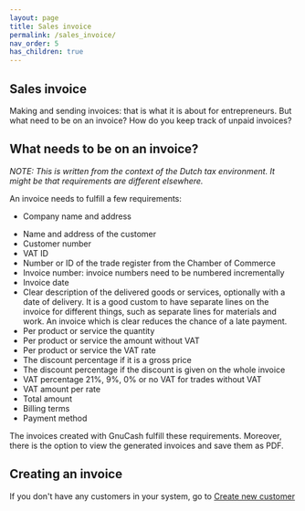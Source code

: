 ```yaml
---
layout: page
title: Sales invoice
permalink: /sales_invoice/
nav_order: 5
has_children: true
---
```


## Sales invoice

Making and sending invoices: that is what it is about for entrepreneurs. But what need to be on an invoice?
How do you keep track of unpaid invoices?

## What needs to be on an invoice?

_NOTE: This is written from the context of the Dutch tax environment. It might be that requirements are different elsewhere._

An invoice needs to fulfill a few requirements:

* Company name and address
- Name and address of the customer
- Customer number
- VAT ID
- Number or ID of the trade register from the Chamber of Commerce
- Invoice number: invoice numbers need to be numbered incrementally
- Invoice date
- Clear description of the delivered goods or services, optionally with a date of delivery. It is a good custom to have separate lines on the invoice for different things, such as separate lines for materials and work. An invoice which is clear reduces the chance of a late payment.
- Per product or service the quantity
- Per product or service the amount without VAT
- Per product or service the VAT rate
- The discount percentage if it is a gross price
- The discount percentage if the discount is given on the whole invoice
- VAT percentage 21%, 9%, 0% or no VAT for trades without VAT
- VAT amount per rate
- Total amount
- Billing terms
- Payment method

The invoices created with GnuCash fulfill these requirements. Moreover, there is the option to view the generated invoices and save them as PDF.

## Creating an invoice

If you don't have any customers in your system, go to [Create new customer]({{site.baseurl}}/new_customer)



